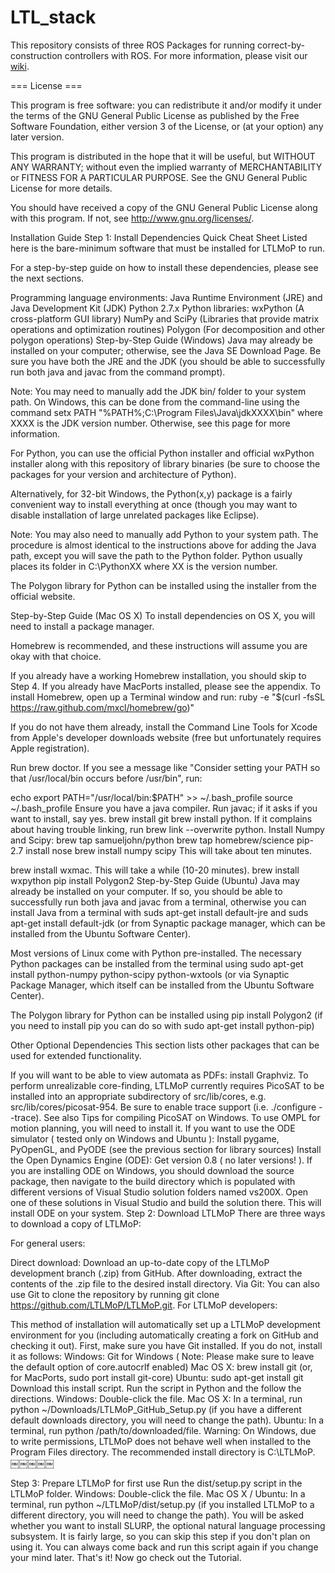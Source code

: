 # LTL_stack
This repository consists of three ROS Packages for running correct-by-construction controllers with ROS.
For more information, please visit our [wiki](https://github.com/VerifiableRobotics/LTL_stack/wiki).


=== License ===

This program is free software: you can redistribute it and/or modify
it under the terms of the GNU General Public License as published by
the Free Software Foundation, either version 3 of the License, or
(at your option) any later version.

This program is distributed in the hope that it will be useful,
but WITHOUT ANY WARRANTY; without even the implied warranty of
MERCHANTABILITY or FITNESS FOR A PARTICULAR PURPOSE.  See the
GNU General Public License for more details.

You should have received a copy of the GNU General Public License
along with this program.  If not, see <http://www.gnu.org/licenses/>.

Installation Guide
Step 1: Install Dependencies
Quick Cheat Sheet
Listed here is the bare-minimum software that must be installed for LTLMoP to run.

For a step-by-step guide on how to install these dependencies, please see the next sections.

Programming language environments:
Java Runtime Environment (JRE) and Java Development Kit (JDK)
Python 2.7.x
Python libraries:
wxPython (A cross-platform GUI library)
NumPy and SciPy (Libraries that provide matrix operations and optimization routines)
Polygon (For decomposition and other polygon operations)
Step-by-Step Guide (Windows)
Java may already be installed on your computer; otherwise, see the Java SE Download Page. Be sure you have both the JRE and the JDK (you should be able to successfully run both java and javac from the command prompt).

Note: You may need to manually add the JDK bin/ folder to your system path. On Windows, this can be done from the command-line using the command setx PATH "%PATH%;C:\Program Files\Java\jdkXXXX\bin" where XXXX is the JDK version number. Otherwise, see this page for more information.

For Python, you can use the official Python installer and official wxPython installer along with this repository of library binaries (be sure to choose the packages for your version and architecture of Python).

Alternatively, for 32-bit Windows, the Python(x,y) package is a fairly convenient way to install everything at once (though you may want to disable installation of large unrelated packages like Eclipse).

Note: You may also need to manually add Python to your system path. The procedure is almost identical to the instructions above for adding the Java path, except you will save the path to the Python folder. Python usually places its folder in C:\PythonXX where XX is the version number.

The Polygon library for Python can be installed using the installer from the official website.

Step-by-Step Guide (Mac OS X)
To install dependencies on OS X, you will need to install a package manager.

Homebrew is recommended, and these instructions will assume you are okay with that choice.

If you already have a working Homebrew installation, you should skip to Step 4.
If you already have MacPorts installed, please see the appendix.
To install Homebrew, open up a Terminal window and run: ruby -e "$(curl -fsSL https://raw.github.com/mxcl/homebrew/go)"

If you do not have them already, install the Command Line Tools for Xcode from Apple's developer downloads website (free but unfortunately requires Apple registration).

Run brew doctor. If you see a message like "Consider setting your PATH so that /usr/local/bin occurs before /usr/bin", run:

echo export PATH="/usr/local/bin:$PATH" >> ~/.bash_profile
source ~/.bash_profile 
Ensure you have a java compiler. Run javac; if it asks if you want to install, say yes.
brew install git
brew install python. If it complains about having trouble linking, run brew link --overwrite python.
Install Numpy and Scipy:
brew tap samueljohn/python
brew tap homebrew/science
pip-2.7 install nose
brew install numpy scipy
This will take about ten minutes.

brew install wxmac. This will take a while (10-20 minutes).
brew install wxpython
pip install Polygon2
Step-by-Step Guide (Ubuntu)
Java may already be installed on your computer. If so, you should be able to successfully run both java and javac from a terminal, otherwise you can install Java from a terminal with suds apt-get install default-jre and suds apt-get install default-jdk (or from Synaptic package manager, which can be installed from the Ubuntu Software Center).

Most versions of Linux come with Python pre-installed. The necessary Python packages can be installed from the terminal using sudo apt-get install python-numpy python-scipy python-wxtools (or via Synaptic Package Manager, which itself can be installed from the Ubuntu Software Center).

The Polygon library for Python can be installed using pip install Polygon2 (if you need to install pip you can do so with sudo apt-get install python-pip)

Other Optional Dependencies
This section lists other packages that can be used for extended functionality.

If you will want to be able to view automata as PDFs: install Graphviz.
To perform unrealizable core-finding, LTLMoP currently requires PicoSAT to be installed into an appropriate subdirectory of src/lib/cores, e.g. src/lib/cores/picosat-954. Be sure to enable trace support (i.e. ./configure --trace). See also Tips for compiling PicoSAT on Windows.
To use OMPL for motion planning, you will need to install it.
If you want to use the ODE simulator ( tested only on Windows and Ubuntu ):
Install pygame, PyOpenGL, and PyODE (see the previous section for library sources)
Install the Open Dynamics Engine (ODE):
Get version 0.8 ( no later versions! ).
If you are installing ODE on Windows, you should download the source package, then navigate to the build directory which is populated with different versions of Visual Studio solution folders named vs200X. Open one of these solutions in Visual Studio and build the solution there. This will install ODE on your system.
Step 2: Download LTLMoP
There are three ways to download a copy of LTLMoP:

For general users:

Direct download: Download an up-to-date copy of the LTLMoP development branch (.zip) from GitHub. After downloading, extract the contents of the .zip file to the desired install directory.
Via Git: You can also use Git to clone the repository by running git clone https://github.com/LTLMoP/LTLMoP.git.
For LTLMoP developers:

This method of installation will automatically set up a LTLMoP development environment for you (including automatically creating a fork on GitHub and checking it out).
First, make sure you have Git installed. If you do not, install it as follows:
Windows: Git for Windows ( Note: Please make sure to leave the default option of core.autocrlf enabled)
Mac OS X: brew install git (or, for MacPorts, sudo port install git-core)
Ubuntu: sudo apt-get install git
Download this install script.
Run the script in Python and the follow the directions.
Windows: Double-click the file.
Mac OS X: In a terminal, run python ~/Downloads/LTLMoP_GitHub_Setup.py (if you have a different default downloads directory, you will need to change the path).
Ubuntu: In a terminal, run python /path/to/downloaded/file.
Warning: On Windows, due to write permissions, LTLMoP does not behave well when installed to the Program Files directory. The recommended install directory is C:\LTLMoP. ￼￼￼￼￼

Step 3: Prepare LTLMoP for first use
Run the dist/setup.py script in the LTLMoP folder.
Windows: Double-click the file.
Mac OS X / Ubuntu: In a terminal, run python ~/LTLMoP/dist/setup.py (if you installed LTLMoP to a different directory, you will need to change the path).
You will be asked whether you want to install SLURP, the optional natural language processing subsystem. It is fairly large, so you can skip this step if you don't plan on using it. You can always come back and run this script again if you change your mind later.
That's it! Now go check out the Tutorial.
